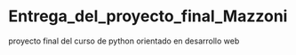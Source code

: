 # Entrega_del_proyecto_final_Mazzoni
proyecto final del curso de python orientado en desarrollo web
